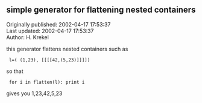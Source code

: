 ## simple generator for flattening nested containers  
Originally published: 2002-04-17 17:53:37  
Last updated: 2002-04-17 17:53:37  
Author: H. Krekel  
  
this generator flattens nested containers such as

<code> l=( (1,23), [[[[42,(5,23)]]]])</code>

so that

<code> for i in flatten(l): print i</code>

gives you 1,23,42,5,23


